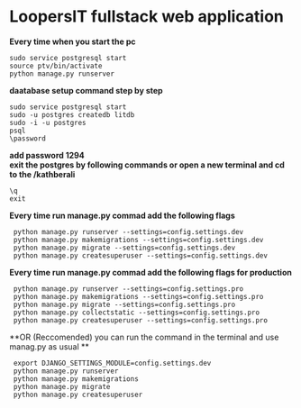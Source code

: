# LoopersIT fullstack web application

**Every time when you start the pc** </br>

```dj
sudo service postgresql start
source ptv/bin/activate
python manage.py runserver

```

**daatabase setup command step by step** </br>

```dj
sudo service postgresql start
sudo -u postgres createdb litdb
sudo -i -u postgres
psql
\password
```

**add password 1294** </br>
**exit the postgres by following commands or open a new terminal and cd to the /kathberali** </br>

```dj
\q
exit
```

**Every time run manage.py commad add the following flags** </br>

```dj
 python manage.py runserver --settings=config.settings.dev
 python manage.py makemigrations --settings=config.settings.dev
 python manage.py migrate --settings=config.settings.dev
 python manage.py createsuperuser --settings=config.settings.dev

```

**Every time run manage.py commad add the following flags for production** </br>

```dj
 python manage.py runserver --settings=config.settings.pro
 python manage.py makemigrations --settings=config.settings.pro
 python manage.py migrate --settings=config.settings.pro
 python manage.py collectstatic --settings=config.settings.pro
 python manage.py createsuperuser --settings=config.settings.pro

```

**OR (Reccomended) you can run the command in the terminal and use manag.py as usual ** </br>

```dj
 export DJANGO_SETTINGS_MODULE=config.settings.dev
 python manage.py runserver
 python manage.py makemigrations
 python manage.py migrate
 python manage.py createsuperuser

```
